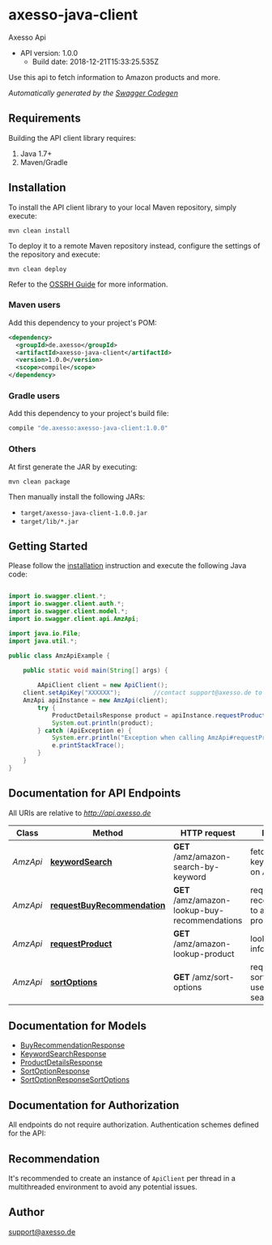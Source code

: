 # axesso-java-client

Axesso Api
- API version: 1.0.0
  - Build date: 2018-12-21T15:33:25.535Z

Use this api to fetch information to Amazon products and more.


*Automatically generated by the [Swagger Codegen](https://github.com/swagger-api/swagger-codegen)*


## Requirements

Building the API client library requires:
1. Java 1.7+
2. Maven/Gradle

## Installation

To install the API client library to your local Maven repository, simply execute:

```shell
mvn clean install
```

To deploy it to a remote Maven repository instead, configure the settings of the repository and execute:

```shell
mvn clean deploy
```

Refer to the [OSSRH Guide](http://central.sonatype.org/pages/ossrh-guide.html) for more information.

### Maven users

Add this dependency to your project's POM:

```xml
<dependency>
  <groupId>de.axesso</groupId>
  <artifactId>axesso-java-client</artifactId>
  <version>1.0.0</version>
  <scope>compile</scope>
</dependency>
```

### Gradle users

Add this dependency to your project's build file:

```groovy
compile "de.axesso:axesso-java-client:1.0.0"
```

### Others

At first generate the JAR by executing:

```shell
mvn clean package
```

Then manually install the following JARs:

* `target/axesso-java-client-1.0.0.jar`
* `target/lib/*.jar`

## Getting Started

Please follow the [installation](#installation) instruction and execute the following Java code:

```java

import io.swagger.client.*;
import io.swagger.client.auth.*;
import io.swagger.client.model.*;
import io.swagger.client.api.AmzApi;

import java.io.File;
import java.util.*;

public class AmzApiExample {

    public static void main(String[] args) {
        
        AApiClient client = new ApiClient();
	client.setApiKey("XXXXXX");			//contact support@axesso.de to get key
	AmzApi apiInstance = new AmzApi(client);
        try {
            ProductDetailsResponse product = apiInstance.requestProduct("https://www.amazon.com/dp/B07TN8B972", null);
            System.out.println(product);
        } catch (ApiException e) {
            System.err.println("Exception when calling AmzApi#requestProduct");
            e.printStackTrace();
        }
    }
}

```

## Documentation for API Endpoints

All URIs are relative to *http://api.axesso.de*

Class | Method | HTTP request | Description
------------ | ------------- | ------------- | -------------
*AmzApi* | [**keywordSearch**](docs/AmzApi.md#keywordSearch) | **GET** /amz/amazon-search-by-keyword | fetch results auf a keyword search on Amazon
*AmzApi* | [**requestBuyRecommendation**](docs/AmzApi.md#requestBuyRecommendation) | **GET** /amz/amazon-lookup-buy-recommendations | request buy recommendations to a given product
*AmzApi* | [**requestProduct**](docs/AmzApi.md#requestProduct) | **GET** /amz/amazon-lookup-product | lookup product information
*AmzApi* | [**sortOptions**](docs/AmzApi.md#sortOptions) | **GET** /amz/sort-options | request available sort options to use in keyword search


## Documentation for Models

 - [BuyRecommendationResponse](docs/BuyRecommendationResponse.md)
 - [KeywordSearchResponse](docs/KeywordSearchResponse.md)
 - [ProductDetailsResponse](docs/ProductDetailsResponse.md)
 - [SortOptionResponse](docs/SortOptionResponse.md)
 - [SortOptionResponseSortOptions](docs/SortOptionResponseSortOptions.md)


## Documentation for Authorization

All endpoints do not require authorization.
Authentication schemes defined for the API:

## Recommendation

It's recommended to create an instance of `ApiClient` per thread in a multithreaded environment to avoid any potential issues.

## Author

support@axesso.de

